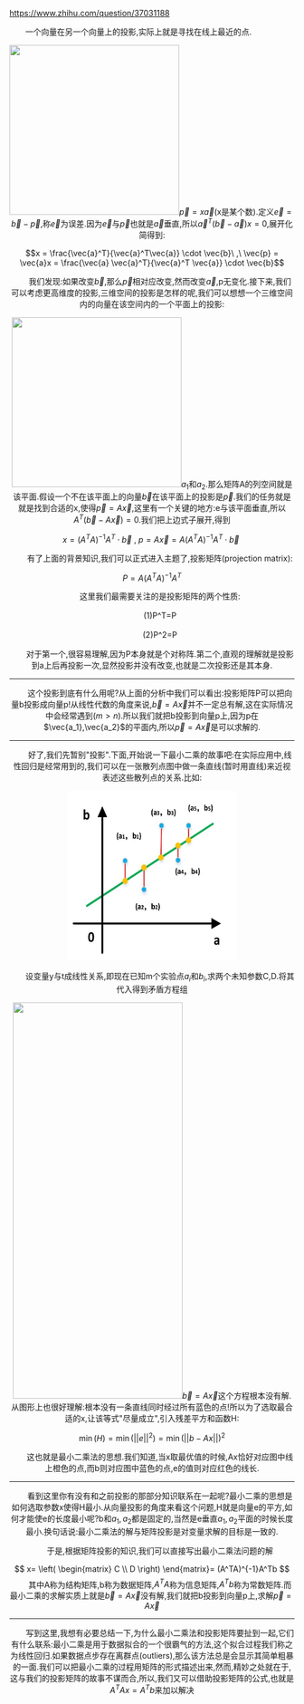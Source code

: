 https://www.zhihu.com/question/37031188

　　一个向量在另一个向量上的投影,实际上就是寻找在线上最近的点.
  
<div align=center><img width="300" height="300" src="https://github.com/xiagote/MachineLearning/tree/master/least%20square%20method/projection.png></div>

　　现在我们假设投影点是向量上的一点p,可以规定$\vec{p}=x\vec{a}$(x是某个数).定义$\vec{e} = \vec{b} - \vec{p}$,称$\vec{e}$为误差.因为$\vec{e}$与$\vec{p}$也就是$\vec{a}$垂直,所以$\vec{a}^T(\vec{b} - \vec{a})x = 0$,展开化简得到:
  
  $$x = \frac{\vec{a}^T}{\vec{a}^T\vec{a}} \cdot \vec{b}\ ,\ \vec{p} = \vec{a}x = \frac{\vec{a} \vec{a}^T}{\vec{a}^T \vec{a}} \cdot \vec{b}$$
  
　　我们发现:如果改变$\vec{b}$,那么$\vec{p}$相对应改变,然而改变$\vec{a}$,p无变化.接下来,我们可以考虑更高维度的投影,三维空间的投影是怎样的呢,我们可以想想一个三维空间内的向量在该空间内的一个平面上的投影:
  
<div align=center><img width="300" height="300" src="https://github.com/xiagote/MachineLearning/blob/master/least%20square%20method/projection_2.png/></div>

　　我们假设这个平面的基(basis)是$a_1$和$a_2$.那么矩阵A的列空间就是该平面.假设一个不在该平面上的向量$\vec{b}$在该平面上的投影是$\vec{p}$.我们的任务就是就是找到合适的x,使得$\vec{p}=A\vec{x}$,这里有一个关键的地方:e与该平面垂直,所以$A^T(\vec{b} - A\vec{x}) = 0$.我们把上边式子展开,得到
  
  $$x = (A^TA)^{-1}A^T \cdot \vec{b}\ ,\ p = A\vec{x} = A(A^TA)^{-1}A^T \cdot \vec{b}\ $$
  
　　有了上面的背景知识,我们可以正式进入主题了,投影矩阵(projection matrix):
  
  $$P=A(A^TA)^{-1}A^T$$
  
　　这里我们最需要关注的是投影矩阵的两个性质:

　　(1)P^T=P

　　(2)P^2=P
  
　　对于第一个,很容易理解,因为P本身就是个对称阵.第二个,直观的理解就是投影到a上后再投影一次,显然投影并没有改变,也就是二次投影还是其本身.
  
---

　　这个投影到底有什么用呢?从上面的分析中我们可以看出:投影矩阵P可以把向量b投影成向量p!从线性代数的角度来说,$\vec{b}=A\vec{x}$并不一定总有解,这在实际情况中会经常遇到$(m>n)$.所以我们就把b投影到向量p上,因为p在$\vec{a_1},\vec{a_2}$的平面内,所以$\vec{p}=A\vec{x}$是可以求解的.
  
---

　　好了,我们先暂别"投影".下面,开始说一下最小二乘的故事吧:在实际应用中,线性回归是经常用到的,我们可以在一张散列点图中做一条直线(暂时用直线)来近视表述这些散列点的关系.比如:
  
  <div align=center><img width="300" height="300" src="https://github.com/xiagote/MachineLearning/blob/master/least%20square%20method/least_square.png"/></div>
  
　　设变量y与t成线性关系,即现在已知m个实验点$a_i$和$b_i$,求两个未知参数C,D.将其代入得到矛盾方程组
  
<div align=center><img width="300" height="700" src="https://github.com/xiagote/MachineLearning/blob/master/least%20square%20method/formula.png></div>

　　从线性代数的角度来看,就是A的列向量的线性组合无法充满整个列空间,也就是说$\vec{b} = A\vec{x}$这个方程根本没有解.从图形上也很好理解:根本没有一条直线同时经过所有蓝色的点!所以为了选取最合适的x,让该等式"尽量成立",引入残差平方和函数H:
  
  $$\min(H) = \min(||e||^2) = \min(||b - Ax||)^2$$
  
　　这也就是最小二乘法的思想.我们知道,当x取最优值的时候,Ax恰好对应图中线上橙色的点,而b则对应图中蓝色的点,e的值则对应红色的线长.
  
  ---
  
　　看到这里你有没有和之前投影的那部分知识联系在一起呢?最小二乘的思想是如何选取参数x使得H最小.从向量投影的角度来看这个问题,H就是向量e的平方,如何才能使e的长度最小呢?b和$a_1,a_2$都是固定的,当然是e垂直$a_1,a_2$平面的时候长度最小.换句话说:最小二乘法的解与矩阵投影是对变量求解的目标是一致的.
  
　　于是,根据矩阵投影的知识,我们可以直接写出最小二乘法问题的解
  
$$
x=
\left(
\begin{matrix}
C \\
D
\right)
\end{matrix}=
(A^TA)^{-1}A^Tb
$$
　　其中A称为结构矩阵,b称为数据矩阵,$A^TA$称为信息矩阵,$A^Tb$称为常数矩阵.而最小二乘的求解实质上就是$\vec{b}=A\vec{x}$没有解,我们就把b投影到向量p上,求解$\vec{p}=A\vec{x}$
  
---

　　写到这里,我想有必要总结一下,为什么最小二乘法和投影矩阵要扯到一起,它们有什么联系:最小二乘是用于数据拟合的一个很霸气的方法,这个拟合过程我们称之为线性回归.如果数据点步存在离群点(outliers),那么该方法总是会显示其简单粗暴的一面.我们可以把最小二乘的过程用矩阵的形式描述出来,然而,精妙之处就在于,这与我们的投影矩阵的故事不谋而合,所以,我们又可以借助投影矩阵的公式,也就是$A^TAx=A^Tb$来加以解决
